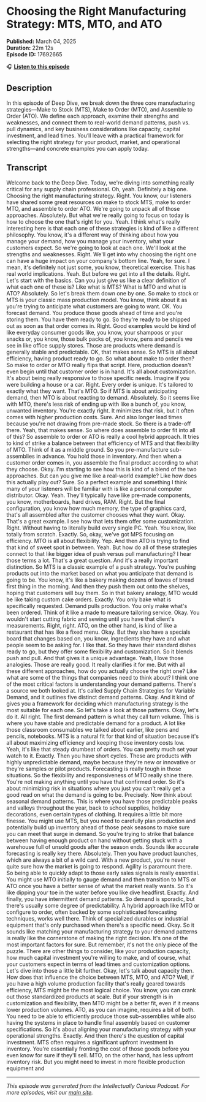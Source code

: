 # Choosing the Right Manufacturing Strategy: MTS, MTO, and ATO

**Published:** March 04, 2025  
**Duration:** 22m 12s  
**Episode ID:** 17692665

🎧 **[Listen to this episode](https://intellectuallycurious.buzzsprout.com/2529712/episodes/17692665-choosing-the-right-manufacturing-strategy-mts-mto-and-ato)**

## Description

In this episode of Deep Dive, we break down the three core manufacturing strategies—Make to Stock (MTS), Make to Order (MTO), and Assemble to Order (ATO). We define each approach, examine their strengths and weaknesses, and connect them to real-world demand patterns, push vs. pull dynamics, and key business considerations like capacity, capital investment, and lead times. You’ll leave with a practical framework for selecting the right strategy for your product, market, and operational strengths—and concrete examples you can apply today.

## Transcript

Welcome back to the Deep Dive. Today, we're diving into something really critical for any supply chain professional. Oh, yeah. Definitely a big one. Choosing the right manufacturing strategy. Right. You know, our listeners have shared some great resources on make to stock MTS, make to order MTO, and assemble to order ATO. We're going to unpack all of those approaches. Absolutely. But what we're really going to focus on today is how to choose the one that's right for you. Yeah. I think what's really interesting here is that each one of these strategies is kind of like a different philosophy. You know, it's a different way of thinking about how you manage your demand, how you manage your inventory, what your customers expect. So we're going to look at each one. We'll look at the strengths and weaknesses. Right. We'll get into why choosing the right one can have a huge impact on your company's bottom line. Yeah, for sure. I mean, it's definitely not just some, you know, theoretical exercise. This has real world implications. Yeah. But before we get into all the details. Right. Let's start with the basics. Can you just give us like a clear definition of what each one of these is? Like what is MTS? What is MTO and what is ATO? Absolutely. So let's break them down one by one. So make to stock or MTS is your classic mass production model. You know, think about it as you're trying to anticipate what customers are going to want. OK. You forecast demand. You produce those goods ahead of time and you're storing them. You have them ready to go. So they're ready to be shipped out as soon as that order comes in. Right. Good examples would be kind of like everyday consumer goods like, you know, your shampoos or your snacks or, you know, those bulk packs of, you know, pens and pencils we see in like office supply stores. Those are products where demand is generally stable and predictable. OK, that makes sense. So MTS is all about efficiency, having product ready to go. So what about make to order then? So make to order or MTO really flips that script. Here, production doesn't even begin until that customer order is in hand. It's all about customization. It's about being really responsive to those specific needs. Imagine if you were building a house or a car. Right. Every order is unique. It's tailored to exactly what they want. That's MTO. So if MTS is about anticipating demand, then MTO is about reacting to demand. Absolutely. So it seems like with MTO, there's less risk of ending up with like a bunch of, you know, unwanted inventory. You're exactly right. It minimizes that risk, but it often comes with higher production costs. Sure. And also longer lead times because you're not drawing from pre-made stock. So there is a trade-off there. Yeah, that makes sense. So where does assemble to order fit into all of this? So assemble to order or ATO is really a cool hybrid approach. It tries to kind of strike a balance between that efficiency of MTS and that flexibility of MTO. Think of it as a middle ground. So you pre-manufacture sub-assemblies in advance. You hold those in inventory. And then when a customer order comes in, you assemble the final product according to what they choose. Okay. I'm starting to see how this is kind of a blend of the two approaches. But can you give me like a real-world example? Like how does this actually play out? Sure. So a perfect example and something I think many of your listeners will be familiar with is like a personal computer distributor. Okay. Yeah. They'll typically have like pre-made components, you know, motherboards, hard drives, RAM. Right. But the final configuration, you know how much memory, the type of graphics card, that's all assembled after the customer chooses what they want. Okay. That's a great example. I see how that lets them offer some customization. Right. Without having to literally build every single PC. Yeah. You know, like totally from scratch. Exactly. So, okay, we've got MPS focusing on efficiency. MTO is all about flexibility. Yep. And then ATO is trying to find that kind of sweet spot in between. Yeah. But how do all of these strategies connect to that like bigger idea of push versus pull manufacturing? I hear those terms a lot. That's a great question. And it's a really important distinction. So MTS is a classic example of a push strategy. You're pushing products out into the market based on what you anticipate that demand is going to be. You know, it's like a bakery making dozens of loaves of bread first thing in the morning. And then they push them out onto the shelves, hoping that customers will buy them. So in that bakery analogy, MTO would be like taking custom cake orders. Exactly. You only bake what is specifically requested. Demand pulls production. You only make what's been ordered. Think of it like a made to measure tailoring service. Okay. You wouldn't start cutting fabric and sewing until you have that client's measurements. Right, right. ATO, on the other hand, is kind of like a restaurant that has like a fixed menu. Okay. But they also have a specials board that changes based on, you know, ingredients they have and what people seem to be asking for. I like that. So they have their standard dishes ready to go, but they offer some flexibility and customization. So it blends push and pull. And that gives it a unique advantage. Yeah, I love those analogies. Those are really good. It really clarifies it for me. But with all these different approaches, how do you actually choose the right one? Like what are some of the things that companies need to think about? I think one of the most critical factors is understanding your demand patterns. There's a source we both looked at. It's called Supply Chain Strategies for Variable Demand, and it outlines five distinct demand patterns. Okay. And it kind of gives you a framework for deciding which manufacturing strategy is the most suitable for each one. So let's take a look at those patterns. Okay, let's do it. All right. The first demand pattern is what they call turn volume. This is where you have stable and predictable demand for a product. A lot like those classroom consumables we talked about earlier, like pens and pencils, notebooks. MTS is a natural fit for that kind of situation because it's all about maximizing efficiency and keeping those inventory costs low. Yeah, it's like that steady drumbeat of orders. You can pretty much set your watch to it. Exactly. Then you have short cycles. These are products with highly unpredictable demand, maybe because they're new or innovative or they're samples or pilot products. Forecasting is really tough in those situations. So the flexibility and responsiveness of MTO really shine there. You're not making anything until you have that confirmed order. So it's about minimizing risk in situations where you just you can't really get a good read on what the demand is going to be. Precisely. Now think about seasonal demand patterns. This is where you have those predictable peaks and valleys throughout the year, back to school supplies, holiday decorations, even certain types of clothing. It requires a little bit more finesse. You might use MTS, but you need to carefully plan production and potentially build up inventory ahead of those peak seasons to make sure you can meet that surge in demand. So you're trying to strike that balance between having enough product on hand without getting stuck with a warehouse full of unsold goods after the season ends. Sounds like accurate forecasting is really key there. Absolutely. Then you have product launches, which are always a bit of a wild card. With a new product, you're never quite sure how the market is going to respond. Agility is paramount there. So being able to quickly adapt to those early sales signals is really essential. You might use MTO initially to gauge demand and then transition to MTS or ATO once you have a better sense of what the market really wants. So it's like dipping your toe in the water before you like dive headfirst. Exactly. And finally, you have intermittent demand patterns. So demand is sporadic, but there's usually some degree of predictability. A hybrid approach like MTO or configure to order, often backed by some sophisticated forecasting techniques, works well there. Think of specialized durables or industrial equipment that's only purchased when there's a specific need. Okay. So it sounds like matching your manufacturing strategy to your demand patterns is really like the cornerstone of making the right decision. It's one of the most important factors for sure. But remember, it's not the only piece of the puzzle. There are other things to consider, like your production capacity, how much capital investment you're willing to make, and of course, what your customers expect in terms of lead times and customization options. Let's dive into those a little bit further. Okay, let's talk about capacity then. How does that influence the choice between MTS, MTO, and ATO? Well, if you have a high volume production facility that's really geared towards efficiency, MTS might be the most logical choice. You know, you can crank out those standardized products at scale. But if your strength is in customization and flexibility, then MTO might be a better fit, even if it means lower production volumes. ATO, as you can imagine, requires a bit of both. You need to be able to efficiently produce those sub-assemblies while also having the systems in place to handle final assembly based on customer specifications. So it's about aligning your manufacturing strategy with your operational strengths. Exactly. And then there's the question of capital investment. MTS often requires a significant upfront investment in inventory. You're essentially fronting the cost of those goods before you even know for sure if they'll sell. MTO, on the other hand, has less upfront inventory risk. But you might need to invest in more flexible production equipment and

---
*This episode was generated from the Intellectually Curious Podcast. For more episodes, visit our [main site](https://intellectuallycurious.buzzsprout.com).*
